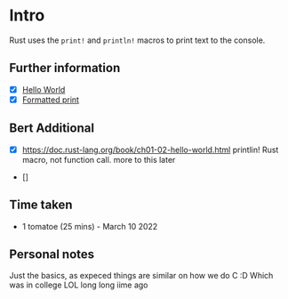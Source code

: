 # Intro

Rust uses the `print!` and `println!` macros to print text to the console.

## Further information

- [x] [Hello World](https://doc.rust-lang.org/rust-by-example/hello.html)
- [x] [Formatted print](https://doc.rust-lang.org/rust-by-example/hello/print.html)

## Bert Additional
- [x] https://doc.rust-lang.org/book/ch01-02-hello-world.html
      printlin!   Rust macro, not function call. more to this later
- [] 

## Time taken
- 1 tomatoe (25 mins) - March 10 2022

## Personal notes
Just the basics, as expeced  things  are similar  on how we do C :D Which was in college LOL
long long iime ago